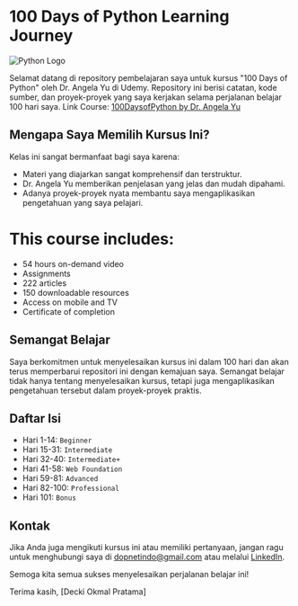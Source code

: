 # 100 Days of Python Learning Journey

![Python Logo](https://www.python.org/static/img/python-logo.png)

Selamat datang di repository pembelajaran saya untuk kursus "100 Days of Python" oleh Dr. Angela Yu di Udemy. Repository ini berisi catatan, kode sumber, dan proyek-proyek yang saya kerjakan selama perjalanan belajar 100 hari saya.
Link Course: [100DaysofPython by Dr. Angela Yu](https://www.udemy.com/share/103IHM/)

## Mengapa Saya Memilih Kursus Ini?

Kelas ini sangat bermanfaat bagi saya karena:

- Materi yang diajarkan sangat komprehensif dan terstruktur.
- Dr. Angela Yu memberikan penjelasan yang jelas dan mudah dipahami.
- Adanya proyek-proyek nyata membantu saya mengaplikasikan pengetahuan yang saya pelajari.

# This course includes:
- 54 hours on-demand video
- Assignments
- 222 articles
- 150 downloadable resources
- Access on mobile and TV
- Certificate of completion

## Semangat Belajar

Saya berkomitmen untuk menyelesaikan kursus ini dalam 100 hari dan akan terus memperbarui repositori ini dengan kemajuan saya. Semangat belajar tidak hanya tentang menyelesaikan kursus, tetapi juga mengaplikasikan pengetahuan tersebut dalam proyek-proyek praktis.

## Daftar Isi

- Hari 1-14: `Beginner`
- Hari 15-31: `Intermediate`
- Hari 32-40: `Intermediate+`
- Hari 41-58: `Web Foundation`
- Hari 59-81: `Advanced`
- Hari 82-100: `Professional`
- Hari 101: `Bonus`

## Kontak

Jika Anda juga mengikuti kursus ini atau memiliki pertanyaan, jangan ragu untuk menghubungi saya di [dopnetindo@gmail.com](dopnetindo@gmail.com) atau melalui [LinkedIn](https://www.linkedin.com/in/deckyokmal/).

Semoga kita semua sukses menyelesaikan perjalanan belajar ini!

Terima kasih,
[Decki Okmal Pratama]
